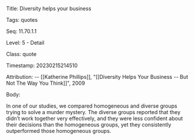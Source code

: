 Title:  Diversity helps your business

Tags:   quotes

Seq:    11.70.1.1

Level:  5 - Detail

Class:  quote

Timestamp: 20230215214510

Attribution: -- [[Katherine Phillips]], "[[Diversity Helps Your Business -- But Not The Way You Think]]", 2009

Body:

In one of our studies, we compared homogeneous and diverse groups trying to solve a murder mystery. The diverse groups reported that they didn’t work together very effectively, and they were less confident about their decisions than the homogeneous groups, yet they consistently outperformed those homogeneous groups.

